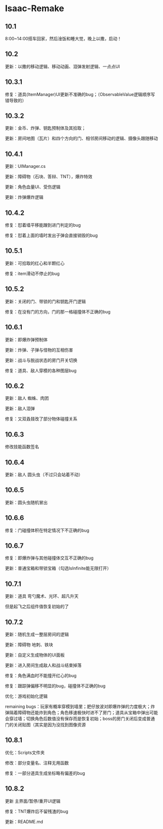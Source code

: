 # Isaac-Remake
## 10.1
8:00~14:00搭车回家，然后淦饭和睡大觉，晚上以撒，启动！  
## 10.2
更新：以撒的移动逻辑、移动动画、泪弹发射逻辑、一点点UI  
## 10.3.1
修复：道具(ItemManager)UI更新不准确的bug；（ObservableValue逻辑顺序写错导致的）
## 10.3.2
更新：金币、炸弹、钥匙预制体及其拾取；  

更新：房间地图（瓦片）和四个方向的门、相邻房间移动的逻辑、摄像头跟随移动  
## 10.4.1
更新：UIManager.cs  

更新：障碍物（石块、答辩、TNT），爆炸特效  

更新：角色血量UI、受伤逻辑  

更新：炸弹爆炸逻辑  
## 10.4.2
修复：怼着墙平移能蹭到进门判定的bug  

修复：怼着上面的墙时发出子弹会直接销毁的bug  
## 10.5.1
更新：可拾取的红心和半颗红心  

修复：item滑动不停止的bug  
## 10.5.2
更新：关闭的门、带锁的门和钥匙开门逻辑  

修复：在没有门的方向，门的那一格碰撞体不正确的bug  
## 10.6.1
更新：即爆炸弹预制体  

更新：炸弹、子弹与怪物的互相伤害  

更新：战斗与脱战状态的房门开关切换  

修复：道具、敌人穿模的各种图层bug  
## 10.6.2
更新：敌人 蜘蛛、肉团  

更新：敌人泪弹  

修复：又双叒叕改了部分物体碰撞关系
## 10.6.3
修改技能函数签名
## 10.6.4
更新：敌人 圆头虫（不过只会站着不动）
## 10.6.5
更新：圆头虫随机冒出
## 10.6.6
修复：门碰撞体积在特定情况下不正确的bug
## 10.6.7
修复：即爆炸弹与其他碰撞体交互不正确的bug  

更新：普通宝箱和带锁宝箱（勾选IsInfinite能无限打开）
## 10.7.1
更新：道具 弯勺魔术、光环、超凡升天  

但是起飞之后组件值恢复初始的了
## 10.7.2
更新：随机生成一整层房间的逻辑  

更新：障碍物 地刺、铁块  

更新：自定义生成物体的UI面板  

更新：进入房间生成敌人和战斗结束掉落  

修复：角色满血时不能撞开红心的bug  

修复：跟踪弹偏移不明显的bug，碰撞体不正确的bug  

优化：游戏初始化逻辑  

remaining bugs：玩家有概率穿模到墙里；肥仔放波对即爆炸弹的力度极大；炸弹隔着障碍物还能炸到角色；角色移速极快时进不了房门；道具从宝箱中弹出可能会穿过墙；切换角色后数值没有保存而是恢复初始；boss的房门关闭后变成普通门的关闭贴图（其实是因为没找到图像资源
## 10.8.1
优化：Scripts文件夹  

修改：部分变量名、注释无用函数  

修复：一部分道具生成坐标略有偏差的bug  

## 10.8.2
更新 主界面/暂停/重开UI逻辑  

修复：TNT爆炸后不留残渣的bug  

更新：README.md
